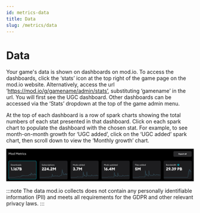 ```yaml
---
id: metrics-data
title: Data
slug: /metrics/data
---
```


# Data

Your game's data is shown on dashboards on mod.io. To access the dashboards, click the ‘stats’ icon at the top right of the game page on the mod.io website. Alternatively, access the url ‘https://mod.io/g/gamename/admin/stats’, substituting ‘gamename’ in the url. You will first see the UGC dashboard. Other dashboards can be accessed via the ‘Stats’ dropdown at the top of the game admin menu. 

At the top of each dashboard is a row of spark charts showing the total numbers of each stat presented in that dashboard. Click on each spark chart to populate the dashboard with the chosen stat. For example, to see month-on-month growth for ‘UGC added’, click on the ‘UGC added’ spark chart, then scroll down to view the ‘Monthly growth’ chart. 

![Metrics spark charts](images/spark-charts.png)

:::note
The data mod.io collects does not contain any personally identifiable information (PII) and meets all requirements for the GDPR and other relevant privacy laws. 
:::
